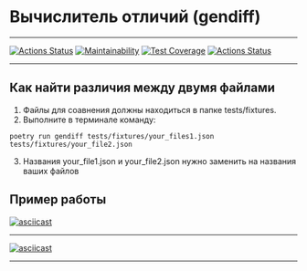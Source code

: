 # Вычислитель отличий (gendiff)
***
[![Actions Status](https://github.com/Kucher1995/python-project-50/actions/workflows/hexlet-check.yml/badge.svg)](https://github.com/Kucher1995/python-project-50/actions)
[![Maintainability](https://api.codeclimate.com/v1/badges/3f4df24e809347c8ebf7/maintainability)](https://codeclimate.com/github/Kucher1995/python-project-50/maintainability)
[![Test Coverage](https://api.codeclimate.com/v1/badges/3f4df24e809347c8ebf7/test_coverage)](https://codeclimate.com/github/Kucher1995/python-project-50/test_coverage)
[![Actions Status](https://github.com/Kucher1995/python-project-50/actions/workflows/my_workflow.yml/badge.svg)](https://github.com/Kucher1995/python-project-50/actions)
***
## Как найти различия между двумя файлами

1. Файлы для соавнения должны находиться в папке tests/fixtures.
2. Выполните в терминале команду:
```
poetry run gendiff tests/fixtures/your_files1.json tests/fixtures/your_file2.json
```
3. Названия your_file1.json и your_file2.json нужно заменить на названия ваших файлов
## Пример работы
[![asciicast](https://asciinema.org/a/df1gO3WsOOA4yCcH64bO3pSsO.svg)](https://asciinema.org/a/df1gO3WsOOA4yCcH64bO3pSsO)
***
[![asciicast](https://asciinema.org/a/KTB5VKQ9uZdlmyDLdBO9HLAK7.svg)](https://asciinema.org/a/KTB5VKQ9uZdlmyDLdBO9HLAK7)
***
